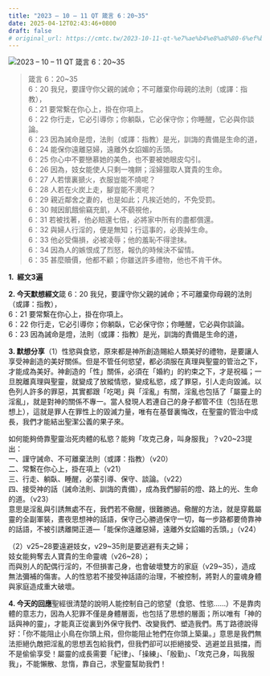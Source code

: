 ```yaml
---
title: "2023 – 10 – 11 QT 箴言 6：20~35"
date: 2025-04-12T02:43:46+0800
draft: false
# original_url: https://cmtc.tw/2023-10-11-qt-%e7%ae%b4%e8%a8%80-6%ef%bc%9a2035
---
```


![2023 – 10 – 11 QT  箴言 6：20\~35](/images/qt.jpg  "2023 – 10 – 11 QT  箴言 6：20\~35")

> 箴言 6：20\~35  
> 6：20 我兒，要謹守你父親的誡命；不可離棄你母親的法則（或譯：指教），  
> 6：21 要常繫在你心上，掛在你項上。  
> 6：22 你行走，它必引導你；你躺臥，它必保守你；你睡醒，它必與你談論。  
> 6：23 因為誡命是燈，法則（或譯：指教）是光，訓誨的責備是生命的道，  
> 6：24 能保你遠離惡婦，遠離外女諂媚的舌頭。  
> 6：25 你心中不要戀慕她的美色，也不要被她眼皮勾引。  
> 6：26 因為，妓女能使人只剩一塊餅；淫婦獵取人寶貴的生命。  
> 6：27 人若懷裏搋火，衣服豈能不燒呢？  
> 6：28 人若在火炭上走，腳豈能不燙呢？  
> 6：29 親近鄰舍之妻的，也是如此；凡挨近她的，不免受罰。  
> 6：30 賊因飢餓偷竊充飢，人不藐視他，  
> 6：31 若被找著，他必賠還七倍，必將家中所有的盡都償還。  
> 6：32 與婦人行淫的，便是無知；行這事的，必喪掉生命。  
> 6：33 他必受傷損，必被凌辱；他的羞恥不得塗抹。  
> 6：34 因為人的嫉恨成了烈怒，報仇的時候決不留情。  
> 6：35 甚麼贖價，他都不顧；你雖送許多禮物，他也不肯干休。

**1.  經文3遍**

**2. 今天默想經文**箴 6：20 我兒，要謹守你父親的誡命；不可離棄你母親的法則（或譯：指教），  
6：21 要常繫在你心上，掛在你項上。  
6：22 你行走，它必引導你；你躺臥，它必保守你；你睡醒，它必與你談論。  
6：23 因為誡命是燈，法則（或譯：指教）是光，訓誨的責備是生命的道，

**3. 默想分享**（1）性慾與食慾，原來都是神所創造賜給人類美好的禮物，是要讓人享受神創造的美好關係。但是不管任何慾望，都必須服在真理與聖靈的管治之下，才能成為美好。神創造的「性」關係，必須在「婚約」的約束之下，才是祝福；一旦脫離真理與聖靈，就變成了放縱情慾，變成私慾，成了罪惡，引人走向毀滅。以色列人許多的罪惡，其實都跟「吃喝」與「淫亂」有關，淫亂也包括了「屬靈上的淫亂」，就是對神的關係不專一。當人發現人若連自己的身子都管不住（包括在思想上），這就是罪人在罪性上的毀滅力量，唯有在基督裏悔改，在聖靈的管治中成長，我們才能結出聖潔公義的果子來。

如何能夠倚靠聖靈治死肉體的私慾？能夠「攻克己身，叫身服我」？v20\~23提出：  
一、謹守誡命、不可離棄法則（或譯：指教）（v20）  
二、常繫在你心上，掛在項上（v21）  
三、行走、躺臥、睡醒，必蒙引導、保守、談論。（v22）  
四、接受神的話（誡命法則、訓誨的責備），成為我們腳前的燈、路上的光、生命的道。（v23）  
意思是淫亂與引誘無處不在，我們若不儆醒，很難勝過。儆醒的方法，就是穿戴屬靈的全副軍裝，晝夜思想神的話語，保守己心勝過保守一切，每一步路都要倚靠神的話語，不被引誘離開正道—「能保你遠離惡婦，遠離外女諂媚的舌頭。」（v24）

（2）v25\~28要遠避妓女，v29\~35則是要逃避有夫之婦；  
妓女能夠奪去人寶貴的生命靈魂（v26\~28）；  
而與別人的配偶行淫的，不但損害己身，也會破壞雙方的家庭（v29\~35），造成無法彌補的傷害。人的性慾若不接受神話語的治理，不被控制，將對人的靈魂身體與家庭造成重大破壞。

**4. 今天的回應**聖經很清楚的說明人能控制自己的慾望（食慾、性慾……）不是靠肉體的意志力，因為人犯罪不僅是身體層面，也包括了思想的層面；所以唯有「神的話與神的靈」，才能真正從裏到外保守我們、改變我們、塑造我們。馬丁路德說得好：「你不能阻止小鳥在你頭上飛，但你能阻止牠們在你頭上築巢。」意思是我們無法拒絕仇敵把淫亂的思想丟包給我們，但我們卻可以拒絕接受、逃避並且抵擋，而不是偷偷享受！屬靈的成長需要「紀律」、「操練」、「殷勤」、「攻克己身，叫我服我」，不能懶散、怠惰，靠自己，求聖靈幫助我們！